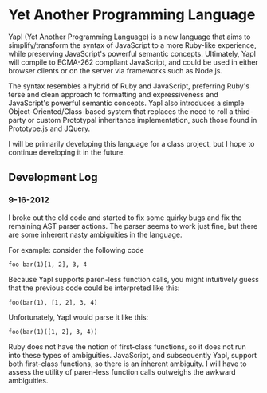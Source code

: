 # Yet Another Programming Language

Yapl (Yet Another Programming Language) is a new language that aims to simplify/transform the syntax of JavaScript
to a more Ruby-like experience, while preserving JavaScript's powerful semantic concepts.  Ultimately, Yapl will compile to ECMA-262 compliant JavaScript, and could be used in either browser clients or on the server via frameworks such as Node.js.

The syntax resembles a hybrid of Ruby and JavaScript, preferring Ruby's terse and clean approach to formatting and
expressiveness and JavaScript's powerful semantic concepts.  Yapl also introduces a simple Object-Oriented/Class-based system that replaces the need to roll a third-party or custom Prototypal inheritance implementation, such those found in Prototype.js and JQuery.

I will be primarily developing this language for a class project, but I hope to continue developing it in the future.

## Development Log
### 9-16-2012
I broke out the old code and started to fix some quirky bugs and fix the remaining AST parser actions.  The parser seems
to work just fine, but there are some inherent nasty ambiguities in the language.

For example: consider the following code

    foo bar(1)[1, 2], 3, 4

Because Yapl supports paren-less function calls, you might intuitively guess that the previous code could be interpreted like this:

    foo(bar(1), [1, 2], 3, 4)

Unfortunately, Yapl would parse it like this:

    foo(bar(1)([1, 2], 3, 4))

Ruby does not have the notion of first-class functions, so it does not run into these types of ambiguities.
JavaScript, and subsequently Yapl, support both first-class functions, so there is an inherent ambiguity.  I
will have to assess the utility of paren-less function calls outweighs the awkward ambiguities.